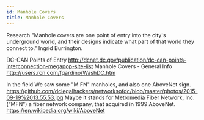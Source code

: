 ```yaml
---
id: Manhole Covers
title: Manhole Covers
---
```


Research
"Manhole covers are one point of entry into the  city's underground world, and their designs indicate what part of that  world they connect to." Ingrid Burrington. 

DC-CAN Points of Entry
http://dcnet.dc.gov/publication/dc-can-points-interconnection-megapop-site-list
Manhole Covers - General Info
http://users.rcn.com/fgardino/WashDC.htm

In the field
We saw some "M FN" manholes, and also one AboveNet sign.
https://github.com/dclegalhackers/networksofdc/blob/master/photos/2015-09-19%2013.55.53.jpg
Maybe it stands for Metromedia Fiber Network, Inc. (“MFN”) a fiber network company, that acquired in 1999 AboveNet.
https://en.wikipedia.org/wiki/AboveNet

